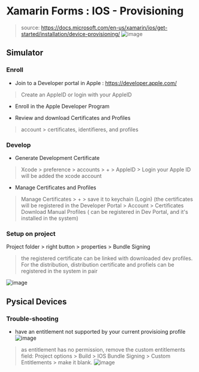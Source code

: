 # Xamarin Forms : IOS - Provisioning
> source: https://docs.microsoft.com/en-us/xamarin/ios/get-started/installation/device-provisioning/
![image](https://user-images.githubusercontent.com/59367560/118698402-41e97480-b808-11eb-9dec-4702dcb6cf92.png)

## Simulator

### Enroll
- Join to a Developer portal in Apple : https://developer.apple.com/
> Create an AppleID or login with your AppleID

- Enroll in the Apple Developer Program

- Review and download Certificates and Profiles
> account > certificates, identifieres, and profiles 

### Develop
- Generate Development Certificate
> Xcode > preference > accounts > + > AppleID > Login
your Apple ID will be added the xcode account

- Manage Certificates and Profiles
> Manage Certificates > + > save it to keychain (Login) (the certificates will be registered in the Developer Portal > Account > Certificates
> Download Manual Profiles ( can be registered in Dev Portal, and it's installed in the system)

### Setup on project
Project folder > right button > properties > Bundle Signing
> the registered certificate can be linked with downloaded dev profiles. 
> For the distribution, distribution certificate and profiels can be registered in the system in pair

![image](https://user-images.githubusercontent.com/59367560/118696495-42810b80-b806-11eb-8945-d09b97b36ec2.png)


## Pysical Devices


### Trouble-shooting
- have an entitlement not supported by your current provisioing profile
![image](https://user-images.githubusercontent.com/59367560/118716883-41a7a400-b81d-11eb-9607-74b342fe4b5c.png)

> as entitlement has no permission, remove the custom entitlements field: Project options > Build > IOS Bundle Signing > Custom Entitlements > make it blank.
![image](https://user-images.githubusercontent.com/59367560/118717229-b4188400-b81d-11eb-9a3e-091286a8d2a5.png)


